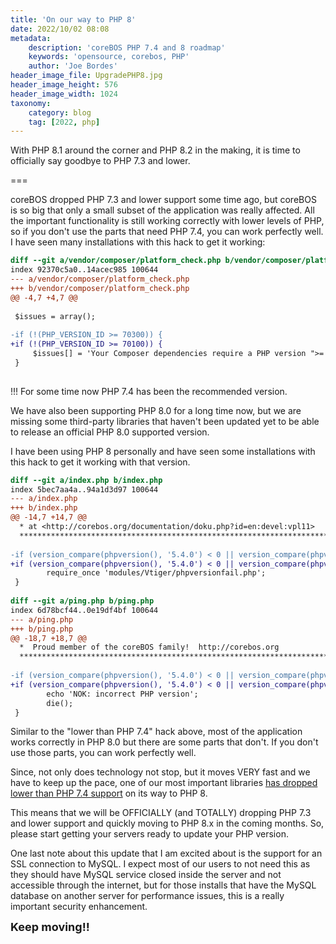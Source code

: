 ```yaml
---
title: 'On our way to PHP 8'
date: 2022/10/02 08:08
metadata:
    description: 'coreBOS PHP 7.4 and 8 roadmap'
    keywords: 'opensource, corebos, PHP'
    author: 'Joe Bordes'
header_image_file: UpgradePHP8.jpg
header_image_height: 576
header_image_width: 1024
taxonomy:
    category: blog
    tag: [2022, php]
---
```


With PHP 8.1 around the corner and PHP 8.2 in the making, it is time to officially say goodbye to PHP 7.3 and lower.

===

coreBOS dropped PHP 7.3 and lower support some time ago, but coreBOS is so big that only a small subset of the application was really affected. All the important functionality is still working correctly with lower levels of PHP, so if you don't use the parts that need PHP 7.4, you can work perfectly well. I have seen many installations with this hack to get it working:

```diff
diff --git a/vendor/composer/platform_check.php b/vendor/composer/platform_check.php
index 92370c5a0..14acec985 100644
--- a/vendor/composer/platform_check.php
+++ b/vendor/composer/platform_check.php
@@ -4,7 +4,7 @@
 
 $issues = array();
 
-if (!(PHP_VERSION_ID >= 70300)) {
+if (!(PHP_VERSION_ID >= 70100)) {
     $issues[] = 'Your Composer dependencies require a PHP version ">= 7.3.0". You are running ' . PHP_VERSION . '.';
 }
 
```

 !!! For some time now PHP 7.4 has been the recommended version.

We have also been supporting PHP 8.0 for a long time now, but we are missing some third-party libraries that haven't been updated yet to be able to release an official PHP 8.0 supported version.

I have been using PHP 8 personally and have seen some installations with this hack to get it working with that version.

```diff
diff --git a/index.php b/index.php
index 5bec7aa4a..94a1d3d97 100644
--- a/index.php
+++ b/index.php
@@ -14,7 +14,7 @@
  * at <http://corebos.org/documentation/doku.php?id=en:devel:vpl11>
  *************************************************************************************************/
 
-if (version_compare(phpversion(), '5.4.0') < 0 || version_compare(phpversion(), '7.5.0') >= 0) {
+if (version_compare(phpversion(), '5.4.0') < 0 || version_compare(phpversion(), '8.1.0') >= 0) {
        require_once 'modules/Vtiger/phpversionfail.php';
 }
 
diff --git a/ping.php b/ping.php
index 6d78bcf44..0e19df4bf 100644
--- a/ping.php
+++ b/ping.php
@@ -18,7 +18,7 @@
  *  Proud member of the coreBOS family!  http://corebos.org
  *************************************************************************************************/
 
-if (version_compare(phpversion(), '5.4.0') < 0 || version_compare(phpversion(), '7.5.0') >= 0) {
+if (version_compare(phpversion(), '5.4.0') < 0 || version_compare(phpversion(), '8.1.0') >= 0) {
        echo 'NOK: incorrect PHP version';
        die();
 }
```

Similar to the "lower than PHP 7.4" hack above, most of the application works correctly in PHP 8.0 but there are some parts that don't. If you don't use those parts, you can work perfectly well.

Since, not only does technology not stop, but it moves VERY fast and we have to keep up the pace, one of our most important libraries [has dropped lower than PHP 7.4 support](https://github.com/ADOdb/ADOdb/issues/868) on its way to PHP 8.

This means that we will be OFFICIALLY (and TOTALLY) dropping PHP 7.3 and lower support and quickly moving to PHP 8.x in the coming months. So, please start getting your servers ready to update your PHP version.

One last note about this update that I am excited about is the support for an SSL connection to MySQL. I expect most of our users to not need this as they should have MySQL service closed inside the server and not accessible through the internet, but for those installs that have the MySQL database on another server for performance issues, this is a really important security enhancement.

**<span style="font-size:large">Keep moving!!</span>**
